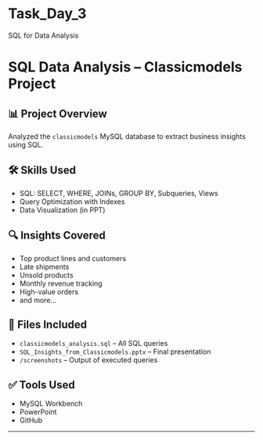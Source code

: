# Task_Day_3
 SQL for Data Analysis
# SQL Data Analysis – Classicmodels Project

## 📊 Project Overview
Analyzed the `classicmodels` MySQL database to extract business insights using SQL.

## 🛠️ Skills Used
- SQL: SELECT, WHERE, JOINs, GROUP BY, Subqueries, Views
- Query Optimization with Indexes
- Data Visualization (in PPT)

## 🔍 Insights Covered
- Top product lines and customers
- Late shipments
- Unsold products
- Monthly revenue tracking
- High-value orders
- and more...

## 📂 Files Included
- `classicmodels_analysis.sql` – All SQL queries
- `SQL_Insights_from_Classicmodels.pptx` – Final presentation
- `/screenshots` – Output of executed queries

## ✅ Tools Used
- MySQL Workbench
- PowerPoint
- GitHub

---
